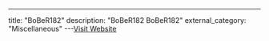 ---
title: "BoBeR182"
description: "BoBeR182
BoBeR182"
external_category: "Miscellaneous"
---[Visit Website](https://github.com/BoBeR182)

